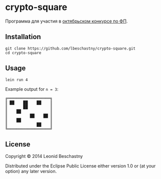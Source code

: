 # crypto-square

Программа для участия в [октябрьском конкурсе по ФП][1].

  [1]: http://haskell98.blogspot.ru/2014/10/blog-post_10.html

## Installation

    git clone https://github.com/lbeschastny/crypto-square.git
    cd crypto-square

## Usage

    lein run 4

Example output for `n = 3`:

```
╔═══════════════════╗
║ ██    ██    ██    ║
║       ██          ║
║    ██             ║
║          ██    ██ ║
║    ██             ║
║             ██    ║
╚═══════════════════╝
```

## License

Copyright © 2014 Leonid Beschastny

Distributed under the Eclipse Public License either version 1.0 or (at
your option) any later version.
